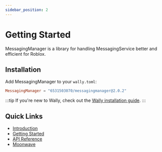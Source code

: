 ```yaml
---
sidebar_position: 2
---
```


# Getting Started

MessagingManager is a library for handling MessagingService better and efficient for Roblox.

## Installation

Add MessagingManager to your `wally.toml`:

```toml
MessagingManager = "6531503070/messagingmanager@2.0.2"
```

:::tip
If you're new to Wally, check out the [Wally installation guide](https://wally.run/install).
:::

## Quick Links

- [Introduction](./intro.md)
- [Getting Started](./getting-started.md)
- [API Reference](../api)
- [Moonwave](https://eryn.io/moonwave/docs/intro)
